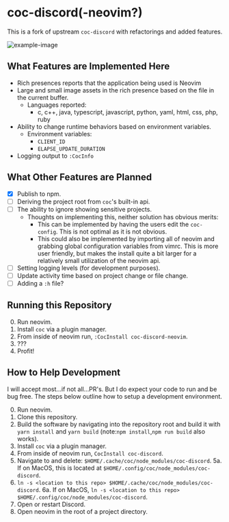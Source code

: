 # coc-discord(-neovim?)

This is a fork of upstream `coc-discord` with refactorings and added features.

![example-image](https://i.imgur.com/uCRF1fB.png)

## What Features are Implemented Here

- Rich presences reports that the application being used is Neovim
- Large and small image assets in the rich presence based on the file in the
    current buffer.
  - Languages reported:
    - c, c++, java, typescript, javascript, python, yaml, html, css, php, ruby
- Ability to change runtime behaviors based on environment variables.
  - Environment variables:
    - `CLIENT_ID`
    - `ELAPSE_UPDATE_DURATION`
- Logging output to `:CocInfo`

## What Other Features are Planned

- [x] Publish to npm.
- [ ] Deriving the project root from `coc`'s built-in api.
- [ ] The ability to ignore showing sensitive projects.
  - Thoughts on implementing this, neither solution has obvious merits:
    - This can be implemented by having the users edit the `coc-config`. This is
not optimal as it is not obvious.
    - This could also be implemented by importing all of neovim and grabbing global
configuration variables from vimrc. This is more user friendly, but makes the install
quite a bit larger for a relatively small utilization of the neovim api.
- [ ] Setting logging levels (for development purposes).
- [ ] Update activity time based on project change or file change.
- [ ] Adding a `:h` file?

## Running this Repository

0. Run neovim.
1. Install `coc` via a plugin manager.
2. From inside of neovim run, `:CocInstall coc-discord-neovim`.
3. ???
4. Profit!

## How to Help Development

I will accept most...if not all...PR's. But I do expect your code to run and be
bug free. The steps below outline how to setup a development environment.

0. Run neovim.
1. Clone this repository.
2. Build the software by navigating into the repository root and build it with
   `yarn install` and `yarn build` (note:`npm install`,`npm run build` also works).
3. Install `coc` via a plugin manager.
4. From inside of neovim run, `CocInstall coc-discord`.
5. Navigate to and delete: `$HOME/.cache/coc/node_modules/coc-discord`.
5a. If on MacOS, this is located at
`$HOME/.config/coc/node_modules/coc-discord`.
6. `ln -s <location to this repo> $HOME/.cache/coc/node_modules/coc-discord`.
6a. If on MacOS, `ln -s <location to this repo> $HOME/.config/coc/node_modules/coc-discord`.
7. Open or restart Discord.
8. Open neovim in the root of a project directory.

<!-- vim:tw=80:fo+=t
-->

